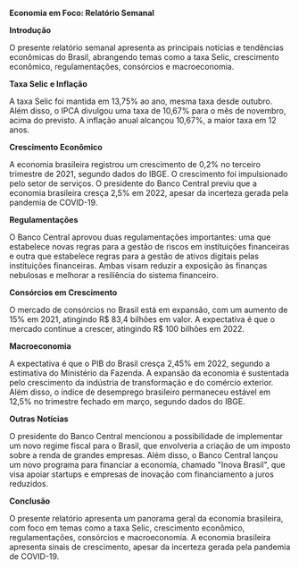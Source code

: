 **Economia em Foco: Relatório Semanal**

**Introdução**

O presente relatório semanal apresenta as principais notícias e tendências econômicas do Brasil, abrangendo temas como a taxa Selic, crescimento econômico, regulamentações, consórcios e macroeconomia.

**Taxa Selic e Inflação**

A taxa Selic foi mantida em 13,75% ao ano, mesma taxa desde outubro. Além disso, o IPCA divulgou uma taxa de 10,67% para o mês de novembro, acima do previsto. A inflação anual alcançou 10,67%, a maior taxa em 12 anos.

**Crescimento Econômico**

A economia brasileira registrou um crescimento de 0,2% no terceiro trimestre de 2021, segundo dados do IBGE. O crescimento foi impulsionado pelo setor de serviços. O presidente do Banco Central previu que a economia brasileira cresça 2,5% em 2022, apesar da incerteza gerada pela pandemia de COVID-19.

**Regulamentações**

O Banco Central aprovou duas regulamentações importantes: uma que estabelece novas regras para a gestão de riscos em instituições financeiras e outra que estabelece regras para a gestão de ativos digitais pelas instituições financeiras. Ambas visam reduzir a exposição às finanças nebulosas e melhorar a resiliência do sistema financeiro.

**Consórcios em Crescimento**

O mercado de consórcios no Brasil está em expansão, com um aumento de 15% em 2021, atingindo R$ 83,4 bilhões em valor. A expectativa é que o mercado continue a crescer, atingindo R$ 100 bilhões em 2022.

**Macroeconomia**

A expectativa é que o PIB do Brasil cresça 2,45% em 2022, segundo a estimativa do Ministério da Fazenda. A expansão da economia é sustentada pelo crescimento da indústria de transformação e do comércio exterior. Além disso, o índice de desemprego brasileiro permaneceu estável em 12,5% no trimestre fechado em março, segundo dados do IBGE.

**Outras Notícias**

O presidente do Banco Central mencionou a possibilidade de implementar um novo regime fiscal para o Brasil, que envolveria a criação de um imposto sobre a renda de grandes empresas. Além disso, o Banco Central lançou um novo programa para financiar a economia, chamado "Inova Brasil", que visa apoiar startups e empresas de inovação com financiamento a juros reduzidos.

**Conclusão**

O presente relatório apresenta um panorama geral da economia brasileira, com foco em temas como a taxa Selic, crescimento econômico, regulamentações, consórcios e macroeconomia. A economia brasileira apresenta sinais de crescimento, apesar da incerteza gerada pela pandemia de COVID-19.